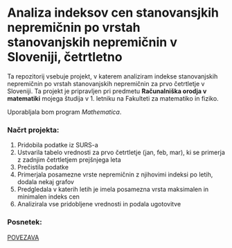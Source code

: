 # Analiza indeksov cen stanovansjkih nepremičnin po vrstah stanovanjskih nepremičnin v Sloveniji, četrtletno

Ta repozitorij vsebuje projekt, v katerem analiziram indekse stanovanjskih nepremičnin po vrstah stanovanjskih nepremičnin za prvo četrtletje v Sloveniji. Ta projekt je pripravljen pri predmetu **Računalniška orodja v matematiki** mojega študija v 1. letniku na Fakulteti za matematiko in fiziko. 

Uporabljala bom program *Mathematica*.

### Načrt projekta:

1. Pridobila podatke iz SURS-a
2. Ustvarila tabelo vrednosti za prvo četrtletje (jan, feb, mar), ki se primerja z zadnjim četrtletjem prejšnjega leta
3. Prečistila podatke
4. Primerjala posamezne vrste nepremičnin z njihovimi indeksi po letih, dodala nekaj grafov
5. Predgledala v katerih letih je imela posamezna vrsta maksimalen in minimalen indeks cen
6. Analizirala vse pridobljene vrednosti in podala ugotovitve

### Posnetek:
[POVEZAVA](https://youtu.be/1iqPsN_x-iM)

